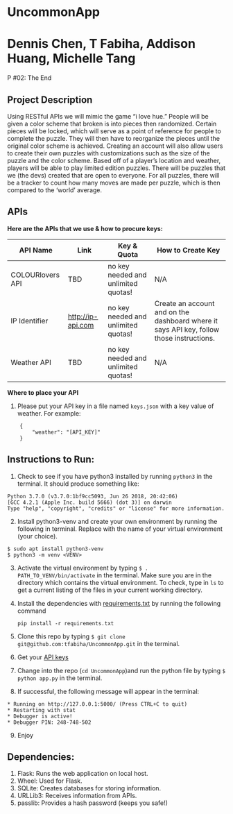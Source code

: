 # UncommonApp
# Dennis Chen, T Fabiha, Addison Huang, Michelle Tang
P #02: The End

## Project Description
Using RESTful APIs we will mimic the game “i love hue.” People will be given a color scheme that broken is into pieces then randomized. Certain pieces will be locked, which will serve as a point of reference for people to complete the puzzle. They will then have to reorganize the pieces until the original color scheme is achieved. Creating an account will also allow users to create their own puzzles with customizations such as the size of the puzzle and the color scheme. Based off of a player’s location and weather, players will be able to play limited edition puzzles. There will be puzzles that we (the devs) created that are open to everyone. For all puzzles, there will be a tracker to count how many moves are made per puzzle, which is then compared to the ‘world’ average. 

## APIs
**Here are the APIs that we use & how to procure keys:**

API Name | Link | Key & Quota | How to Create Key 
--- | --- | --- | ---
COLOURlovers API | TBD  | no key needed and unlimited quotas! | N/A
IP Identifier | http://ip-api.com | no key needed and unlimited quotas! | Create an account and on the dashboard where it says API key, follow those instructions.
Weather API | TBD | no key needed and unlimited quotas! | N/A

**Where to place your API**
1) Please put your API key in a file named ```keys.json``` with a key value of weather. 
For example:
```
    {
        "weather": "[API_KEY]"
    }
```
    
## Instructions to Run:

1. Check to see if you have python3 installed by running ``` python3 ``` in the terminal. It should produce something like: 
```
Python 3.7.0 (v3.7.0:1bf9cc5093, Jun 26 2018, 20:42:06) 
[GCC 4.2.1 (Apple Inc. build 5666) (dot 3)] on darwin
Type "help", "copyright", "credits" or "license" for more information.
```
2. Install python3-venv and create your own environment by running the following in terminal. Replace <VENV> with the name of your virtual environment (your choice).
```
$ sudo apt install python3-venv
$ python3 -m venv <VENV>
```
3. Activate the virtual environment by typing ```$ . PATH_TO_VENV/bin/activate``` in the terminal. Make sure you are in the directory which contains the virtual environment. To check, type in ```ls``` to get a current listing of the files in your current working directory.  

4. Install the dependencies with [requirements.txt](requirements.txt) by running the following command  

    ```
    pip install -r requirements.txt
    ```
  
5. Clone this repo by typing ```$ git clone git@github.com:tfabiha/UncommonApp.git``` in the terminal. 
6. Get your [API keys](#APIs)
7. Change into the repo (```cd UncommonApp```)and run the python file by typing ```$ python app.py``` in the terminal. 
8. If successful, the following message will appear in the terminal:
```
* Running on http://127.0.0.1:5000/ (Press CTRL+C to quit)
* Restarting with stat
* Debugger is active!
* Debugger PIN: 248-748-502
```
9. Enjoy

 ## Dependencies: 
1. Flask: Runs the web application on local host.
2. Wheel: Used for Flask.
3. SQLite: Creates databases for storing information.
4. URLLib3: Receives information from APIs.
5. passlib: Provides a hash password (keeps you safe!)
